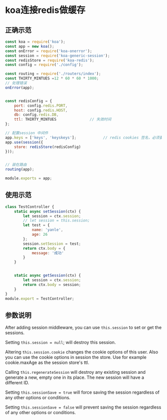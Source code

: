 # koa连接redis做缓存

## 正确示范
```javascript
const koa = require('koa');
const app = new koa();
const onError = require('koa-onerror');
const session = require('koa-generic-session');
const redisStore = require('koa-redis');
const config = require('./config');

const routing = require('./routers/index');
const THIRTY_MINTUES =12 * 60 * 60 * 1000;
// 处理错误
onError(app);


const redisConfig = {
    port: config.redis.PORT,
    host: config.redis.HOST,
    db: config.redis.DB,
    ttl: THIRTY_MINTUES               // 失效时间
};

// 配置session 中间件
app.keys = ['keys', 'keyskeys'];            // redis cookies 签名，必须要
app.use(session({
    store: redisStore(redisConfig)
}));


// 装在路由
routing(app);

module.exports = app;
```



## 使用示范
```javascript
class TestController {
    static async setSession(ctx) {
        let session = ctx.session;
        // let session = this.session;
        let test = {
            name: 'yanle',
            age: 26
        };
        session.setSession = test;
        return ctx.body = {
            message: '成功'
        }
    }


    static async getSession(ctx) {
        let session = ctx.session;
        return ctx.body = session;
    }
}
module.export = TestController;
```


## 参数说明

After adding session middleware, you can use `this.session` to set or get the sessions.

Setting `this.session = null`; will destroy this session.

Altering `this.session.cookie` changes the cookie options of this user. Also you can use the cookie options in session the store. Use for example cookie.maxAge as the session store's ttl.

Calling `this.regenerateSession` will destroy any existing session and generate a new, empty one in its place. The new session will have a different ID.

Setting `this.sessionSave = true` will force saving the session regardless of any other options or conditions.

Setting `this.sessionSave = false` will prevent saving the session regardless of any other options or conditions.


